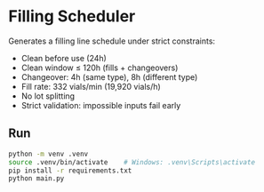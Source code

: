 # Filling Scheduler

Generates a filling line schedule under strict constraints:
- Clean before use (24h)
- Clean window ≤ 120h (fills + changeovers)
- Changeover: 4h (same type), 8h (different type)
- Fill rate: 332 vials/min (19,920 vials/h)
- No lot splitting
- Strict validation: impossible inputs fail early

## Run

```bash
python -m venv .venv
source .venv/bin/activate    # Windows: .venv\Scripts\activate
pip install -r requirements.txt
python main.py
